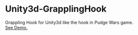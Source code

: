 # Unity3d-GrapplingHook
Grappling Hook for Unity3d like the hook in Pudge Wars game.<br>
<a href="http://u3breeze.github.io/Unity3d-GrapplingHook/">See Demo.</a>

